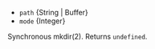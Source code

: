 <!-- YAML
added: v0.1.21
-->

* `path` {String | Buffer}
* `mode` {Integer}

Synchronous mkdir(2). Returns `undefined`.


